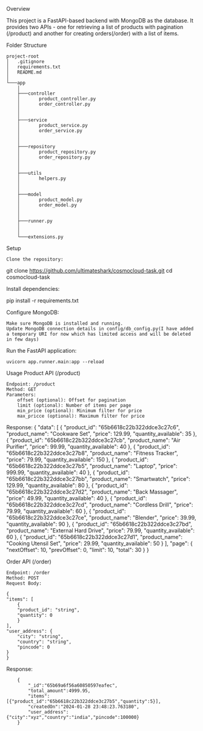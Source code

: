 Overview

This project is a FastAPI-based backend with MongoDB as the database. It provides two APIs - one for retrieving a list of products with pagination (/product) and another for creating orders(/order) with a list of items.

Folder Structure


    project-root
    │   .gitignore
    │   requirements.txt
    │   README.md
    │
    └───app
        │
        ├───controller
        │       product_controller.py
        │       order_controller.py
        │     
        │
        ├───service
        │       product_service.py
        │       order_service.py
        │       
        │
        ├───repository
        │       product_repository.py
        │       order_repository.py
        │       
        │
        ├───utils
        │       helpers.py
        │       
        │
        ├───model
        │       product_model.py
        │       order_model.py
        │       
        │
        ├───runner.py
        │       
        │
        └───extensions.py

Setup

    Clone the repository:

git clone https://github.com/ultimateshark/cosmocloud-task.git
cd cosmocloud-task

Install dependencies:


pip install -r requirements.txt

Configure MongoDB:

    Make sure MongoDB is installed and running.
    Update MongoDB connection details in config/db_config.py(I have added a temporary URI for now which has limited access and will be deleted in few days)

Run the FastAPI application:

    uvicorn app.runner.main:app --reload

Usage
Product API (/product)

    Endpoint: /product
    Method: GET
    Parameters:
        offset (optional): Offset for pagination
        limit (optional): Number of items per page
        min_price (optional): Minimum filter for price
        max_pricce (optional): Maximum filter for price
Response: 
        {
        "data": [
            {
            "product_id": "65b6618c22b322ddce3c27c6",
            "product_name": "Cookware Set",
            "price": 129.99,
            "quantity_available": 35
            },
            {
            "product_id": "65b6618c22b322ddce3c27cb",
            "product_name": "Air Purifier",
            "price": 99.99,
            "quantity_available": 40
            },
            {
            "product_id": "65b6618c22b322ddce3c27b8",
            "product_name": "Fitness Tracker",
            "price": 79.99,
            "quantity_available": 150
            },
            {
            "product_id": "65b6618c22b322ddce3c27b5",
            "product_name": "Laptop",
            "price": 999.99,
            "quantity_available": 40
            },
            {
            "product_id": "65b6618c22b322ddce3c27bb",
            "product_name": "Smartwatch",
            "price": 129.99,
            "quantity_available": 80
            },
            {
            "product_id": "65b6618c22b322ddce3c27d2",
            "product_name": "Back Massager",
            "price": 49.99,
            "quantity_available": 40
            },
            {
            "product_id": "65b6618c22b322ddce3c27cd",
            "product_name": "Cordless Drill",
            "price": 79.99,
            "quantity_available": 60
            },
            {
            "product_id": "65b6618c22b322ddce3c27ce",
            "product_name": "Blender",
            "price": 39.99,
            "quantity_available": 90
            },
            {
            "product_id": "65b6618c22b322ddce3c27bd",
            "product_name": "External Hard Drive",
            "price": 79.99,
            "quantity_available": 60
            },
            {
            "product_id": "65b6618c22b322ddce3c27d1",
            "product_name": "Cooking Utensil Set",
            "price": 29.99,
            "quantity_available": 50
            }
        ],
        "page": {
            "nextOffset": 10,
            "prevOffset": 0,
            "limit": 10,
            "total": 30
        }
        }

Order API (/order)

    Endpoint: /order
    Method: POST
    Request Body:

    {
    "items": [
        {
        "product_id": "string",
        "quantity": 0
        }
    ],
    "user_address": {
        "city": "string",
        "country": "string",
        "pincode": 0
    }
    }

Response:


        {
            "_id":"65b69a6f56a60850597eafec",
            "total_amount":4999.95,
            "items":[{"product_id":"65b6618c22b322ddce3c27b5","quantity":5}],
            "createdOn":"2024-01-28 23:48:23.763180",
            "user_address":{"city":"xyz","country":"india","pincode":100000}
        }

